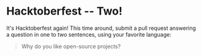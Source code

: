 # Hacktoberfest -- Two!
It's Hacktoberfest again! This time around, submit a pull request answering a question in one to two sentences, using your favorite language:

>Why do you like open-source projects?

